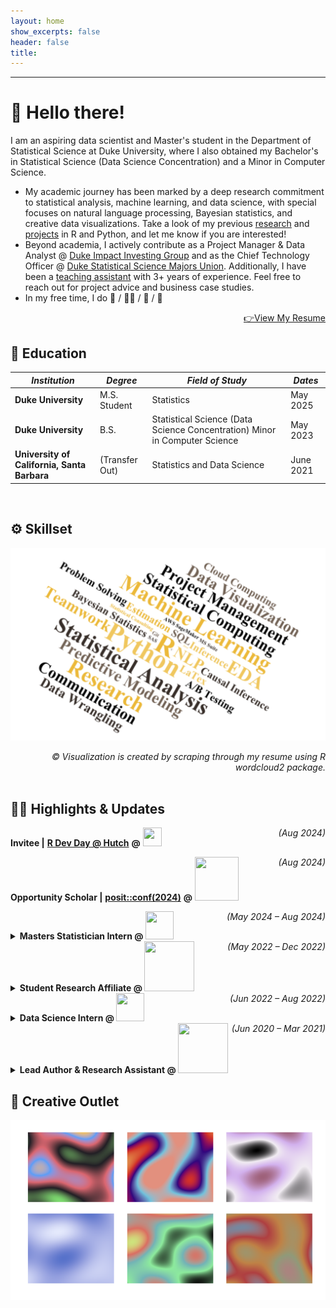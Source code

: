 ```yaml
---
layout: home
show_excerpts: false
header: false
title:     
---
```


------------------------------------------------------------------------------

# 👋 Hello there!

I am an aspiring data scientist and Master's student in the Department of  Statistical Science at Duke University, where I also obtained my Bachelor's in Statistical Science (Data Science Concentration) and a Minor in Computer Science. 

- My academic journey has been marked by a deep research commitment to statistical analysis, machine learning, and data science, with special focuses on natural language processing, Bayesian statistics, and creative data visualizations. Take a look of my previous [research](/research) and [projects](/projects) in R and Python, and let me know if you are interested! 
- Beyond academia, I actively contribute as a Project Manager & Data Analyst @ [Duke Impact Investing Group](https://www.linkedin.com/company/diig/) and as the Chief Technology Officer @ [Duke Statistical Science Majors Union](https://dukegroups.com/ssmu/home/). Additionally, I have been a [teaching assistant](/teaching) with 3+ years of experience. Feel free to reach out for project advice and business case studies. 
- In my free time, I do 🥊 / 🚴‍♀️ / 🎹 / 🧁

<div style="text-align: right"> 
    <a href="/docus/Yifan%20(Holly)%20Cui%20Resume.pdf">👉View My Resume</a> 
</div>


## 🏫 Education

|  *Institution*    | *Degree*     | *Field of Study* | *Dates* |
| ----------------- | ------------ | ---------------- | ------- |
| **Duke University** | M.S. Student | Statistics  | May 2025  |
| **Duke University** | B.S. | Statistical Science (Data Science Concentration) Minor in Computer Science | May 2023  |
| **University of California, Santa Barbara** | (Transfer Out) | Statistics and Data Science | June 2021 |

  <br>


## ⚙️ Skillset

![Skillset](/images/skills.png)
<div style="text-align: right"> <i>© Visualization is created by scraping through my resume using R wordcloud2 package.</i> </div>

  <br>


## 👩‍💻  Highlights & Updates

**Invitee \|** [**R Dev Day @ Hutch**](https://contributor.r-project.org/events/) **@** <a href="https://www.r-project.org/foundation/"><img src="https://www.r-project.org/logo/Rlogo.svg" width="30" height="30"/></a>   <span style="float:right;"> <i>(Aug 2024)</i> </span>

**Opportunity Scholar \|** [**posit::conf(2024)**](https://posit.co/conference/) **@** <a href="https://posit.co/"><img src="https://posit.co/wp-content/uploads/2022/10/Posit-logo-h-full-color-RGB-TM.svg" width="70" height="70"/></a>   <span style="float:right;"> <i>(Aug 2024)</i> </span>

<details>
  <summary>
  <b>Masters Statistician Intern @ </b> <a href="https://www.lilly.com/"><img src="https://upload.wikimedia.org/wikipedia/commons/thumb/2/2b/Eli_Lilly_and_Company.svg/64px-Eli_Lilly_and_Company.svg.png" width="45" height="45"/></a>  <span style="float:right;"> <i>(May 2024 – Aug 2024)</i> </span>
  </summary>
  <i>Diabetes Common Safety Tables, Figures, Lists (TFLs) Automation</i>
  <ul>
  <li>Developed and launched a Shiny app to automate the creation, execution, and review of common safety TFLs, integrating R and SAS code with output formatting, progress tracking, and error reporting through front-end UI design and back-end cloud system engineering; consolidated 30+ common safety TFLs from 300+ listings across 5+ Diabetes study by building a flexible internal TAFFY template project; reimagined the clinical reporting pipeline with enhanced efficiency and consistency</li>
  <li>Orchestrated regular meetings with senior leadership; pitched the app to 600+ global employees; achieved successful implementations in Diabetes, with ongoing rollouts to Neuroscience and other therapeutic areas</li>
  </ul>
</details>

<details>
  <summary> 
    <b>Student Research Affiliate @ </b> <a href="https://aihealth.duke.edu/"><img src="https://sites.duke.edu/aihealth/files/2023/02/Footer-2.png" width="80" height="80"/></a> <span style="float:right;"> <i>(May 2022 – Dec 2022)</i> </span>
  </summary>
  <i>Lab Test Harmonization: Bio-BERT Based Deduplication of Test Labels</i>
  <ul>
    <li>Optimized lab test deduplication of grouper labels by fine-tuning Bio-BERT, an NLP model pre-trained on biomedical corpora; established a new method of cross-comparison similarity evaluation based on ground-truth text embeddings; uncovered a 95% performance boost in the application to Duke Hospital’s lab database</li>
    <li>Demonstrated academic distinction by contributing to the Duke AI Health 2022 cohort as the sole undergraduate participant; effectively communicated research outcomes through a well-received presentation at the <a href="https://aihealth.duke.edu/poster-showcase-2022/">Duke AI Health Poster Showcase 2022</a></li>
  </ul>
</details>  


<details>
  <summary> 
    <b>Data Science Intern @ </b> <a href="https://www.hiya.com/"><img src="https://hiyahelp.zendesk.com/hc/theming_assets/01J5X1KJ1C6QJ6Y30ZGRGXZBRV" width="45" height="45"/></a> <span style="float:right;"> <i>(Jun 2022 – Aug 2022)</i> </span>
  </summary>
  <i>Hiya Shield Project: Robocall Identification & Screening</i>
  <ul>
    <li>Spearheaded an NLP-based robocall detection system based on internal audio databases, leveraging SBERT, unsupervised learning, statistical analysis, and AWS Cloud on text- and audio-space manipulation
</li>
    <li>Enhanced classification efficiency by discovering optimal audio truncation length and similarity thresholds, driving a 67% faster user experience with a customizable accuracy screening feature for Hiya mobile app</li>
  </ul>
</details>  


<details>
  <summary>
    <b>Lead Author & Research Assistant @ </b> <a href="https://www.tsinghua.edu.cn/en/"><img src="https://www.logo.wine/a/logo/Tsinghua_University/Tsinghua_University-Logo.wine.svg" width="80" height="80"/></a> <span style="float:right;"> <i>(Jun 2020 – Mar 2021)</i> </span>
  </summary>
  <i>Cross-Media Retrieval Based on Big Data Technology</i>
  <ul>
    <li>Refined traditional permutation invariant training with mean squared error loss through BLSTM/LSTM and CNN in a key media separation technique; innovated two new separation methods – the FIX strategy and the masking-based data augmentation strategy, demonstrating notable performance gains
</li>
    <li>Publication: <i><a href="https://ieeexplore.ieee.org/document/9332362">Audio-Visual Single-Channel Signal Separation based on Big Data Augmentation</a></i> in IEEE (IICSPI 2020)</li>
  </ul>
</details>


## 🎨 Creative Outlet

![Art](/images/final_art.png)









